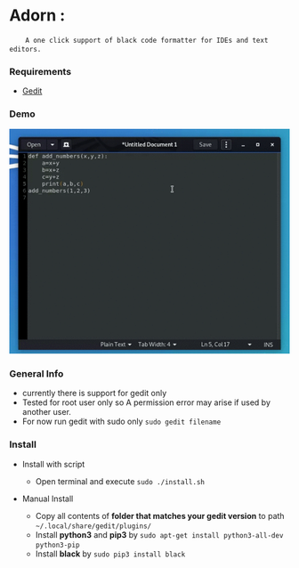 # Adorn : 
        A one click support of black code formatter for IDEs and text editors.


### Requirements
* [Gedit](https://wiki.gnome.org/Apps/Gedit)

### Demo

![Adorn Demo](Adorn.gif)

### General Info
 * currently there is support for gedit only
 * Tested for root user only so A permission error may arise if used by another user.
 * For now run gedit with sudo only ``sudo gedit filename``


### Install
* Install with script
  * Open terminal and execute `sudo ./install.sh`
  
* Manual Install
  * Copy all contents of **folder that matches your gedit version** to path `~/.local/share/gedit/plugins/`
  * Install **python3** and **pip3** by `sudo apt-get install python3-all-dev python3-pip`
  * Install **black** by `sudo pip3 install black`



